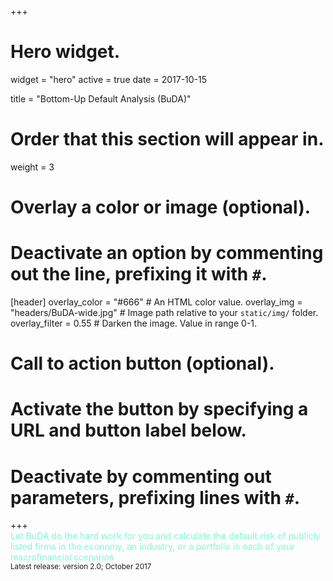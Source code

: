 +++
# Hero widget.
widget = "hero"
active = true
date = 2017-10-15

title = "Bottom-Up Default Analysis (BuDA)"

# Order that this section will appear in.
weight = 3

# Overlay a color or image (optional).
#   Deactivate an option by commenting out the line, prefixing it with `#`.
[header]
  overlay_color = "#666"  # An HTML color value.
  overlay_img = "headers/BuDA-wide.jpg"  # Image path relative to your `static/img/` folder.
  overlay_filter = 0.55  # Darken the image. Value in range 0-1.

# Call to action button (optional).
#   Activate the button by specifying a URL and button label below.
#   Deactivate by commenting out parameters, prefixing lines with `#`.

+++
<br>
<font color="Aquamarine">
Let BuDA do the hard work for you and calculate the  default risk of publicly listed
firms in the economy, an industry, or a portfolio in each
of your macrofinancial scenarios</font>
<br>
<small>Latest release: version 2.0; October 2017</small>
